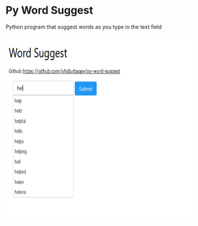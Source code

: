 <h1> Py Word Suggest</h1>
<p>Python program that suggest words as you type in the text field</p>
<img src="https://raw.githubusercontent.com/ohidurbappy/py-word-suggest/master/preview.png" height="500px" width="auto"/>

